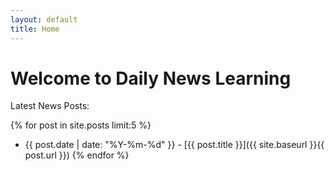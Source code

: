 ```yaml
---
layout: default
title: Home
---
```


# Welcome to Daily News Learning

Latest News Posts:

{% for post in site.posts limit:5 %}
* {{ post.date | date: "%Y-%m-%d" }} - [{{ post.title }}]({{ site.baseurl }}{{ post.url }})
{% endfor %}
